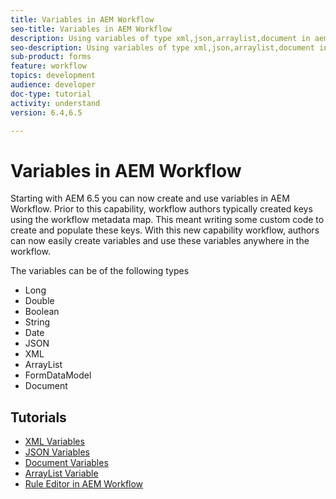 ```yaml
---
title: Variables in AEM Workflow
seo-title: Variables in AEM Workflow
description: Using variables of type xml,json,arraylist,document in aem workflow
seo-description: Using variables of type xml,json,arraylist,document in aem workflow
sub-product: forms
feature: workflow
topics: development
audience: developer
doc-type: tutorial
activity: understand
version: 6.4,6.5

---
```


# Variables in AEM Workflow

Starting with AEM 6.5 you can now create and use variables in AEM Workflow. Prior to this capability, workflow authors typically created keys using the workflow metadata map. This meant writing some custom code to create and populate these keys. With this new capability workflow, authors can now easily create variables and use these variables anywhere in the workflow.

The variables can be of the following types

* Long
* Double
* Boolean
* String
* Date
* JSON
* XML
* ArrayList
* FormDataModel
* Document

## Tutorials

* [XML Variables](part1.md)
* [JSON Variables](part2.md)
* [Document Variables](part3.md)
* [ArrayList Variable](part4.md)
* [Rule Editor in AEM Workflow](part5.md)
